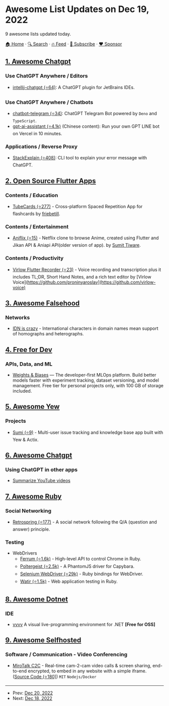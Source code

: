 # Awesome List Updates on Dec 19, 2022

9 awesome lists updated today.

[🏠 Home](/README.md) · [🔍 Search](https://www.trackawesomelist.com/search/) · [🔥 Feed](https://www.trackawesomelist.com/rss.xml) · [📮 Subscribe](https://trackawesomelist.us17.list-manage.com/subscribe?u=d2f0117aa829c83a63ec63c2f&id=36a103854c) · [❤️  Sponsor](https://github.com/sponsors/theowenyoung)



## [1. Awesome Chatgpt](/content/Kamigami55/awesome-chatgpt/README.md)

### Use ChatGPT Anywhere / Editors

*   [intellij-chatgpt (⭐64)](https://github.com/LiLittleCat/intellij-chatgpt): A ChatGPT plugin for JetBrains IDEs.

### Use ChatGPT Anywhere / Chatbots

*   [chatbot-telegram (⭐34)](https://github.com/Ciyou/chatbot-telegram): ChatGPT Telegram Bot powered by `Deno` and `TypeScript`.
*   [gpt-ai-assistant (⭐4.1k)](https://github.com/memochou1993/gpt-ai-assistant) (Chinese content): Run your own GPT LINE bot on Vercel in 10 minutes.

### Applications / Reverse Proxy

*   [StackExplain (⭐408)](https://github.com/shobrook/stackexplain): CLI tool to explain your error message with ChatGPT.

## [2. Open Source Flutter Apps](/content/tortuvshin/open-source-flutter-apps/README.md)

### Contents / Education

*   [TubeCards (⭐277)](https://github.com/friebetill/tubecards/) - Cross-platform Spaced Repetition App for flashcards by [friebetill](https://github.com/friebetill).

### Contents / Entertainment

*   [Aniflix (⭐15)](https://github.com/sumittiware/Aniflix-Flutter) - Netflix clone to browse Anime, created using Flutter and Jikan API & Aniapi API(older version of app). by [Sumit Tiware](https://github.com/sumittiware).

### Contents / Productivity

*   [Virlow Flutter Recorder (⭐23)](https://github.com/virlow-voice/virlow-flutter-recorder) - Voice recording and transcription plus it includes TL;DR, Short Hand Notes, and a rich text editor by \[Virlow Voice]\(<https://github.com/proninyaroslav](https://github.com/virlow-voice)>

## [3. Awesome Falsehood](/content/kdeldycke/awesome-falsehood/README.md)

### Networks

*   [IDN is crazy](https://daniel.haxx.se/blog/2022/12/14/idn-is-crazy/) - International characters in domain names mean support of homographs and heterographs.

## [4. Free for Dev](/content/ripienaar/free-for-dev/README.md)

### APIs, Data, and ML

*   [Weights & Biases](https://wandb.ai) — The developer-first MLOps platform. Build better models faster with experiment tracking, dataset versioning, and model management. Free tier for personal projects only, with 100 GB of storage included.

## [5. Awesome Yew](/content/jetli/awesome-yew/README.md)

### Projects

*   [Sumi (⭐9)](https://github.com/vgwidt/sumi) - Multi-user issue tracking and knowledge base app built with Yew & Actix.

## [6. Awesome Chatgpt](/content/saharmor/awesome-chatgpt/README.md)

### Using ChatGPT in other apps

*   [Summarize YouTube videos](https://twitter.com/kazuki_sf_/status/1604422876014137345)

## [7. Awesome Ruby](/content/markets/awesome-ruby/README.md)

### Social Networking

*   [Retrospring (⭐177)](https://github.com/Retrospring/retrospring) - A social network following the Q/A (question and answer) principle.

### Testing

*   WebDrivers
    *   [Ferrum (⭐1.6k)](https://github.com/rubycdp/ferrum) - High-level API to control Chrome in Ruby.
    *   [Poltergeist (⭐2.5k)](https://github.com/teampoltergeist/poltergeist) - A PhantomJS driver for Capybara.
    *   [Selenium WebDriver (⭐29k)](https://github.com/SeleniumHQ/selenium/tree/master/rb) - Ruby bindings for WebDriver.
    *   [Watir (⭐1.5k)](https://github.com/watir/watir/) - Web application testing in Ruby.

## [8. Awesome Dotnet](/content/quozd/awesome-dotnet/README.md)

### IDE

*   [vvvv](https://visualprogramming.net) A visual live-programming environment for .NET **\[Free for OSS]**

## [9. Awesome Selfhosted](/content/awesome-selfhosted/awesome-selfhosted/README.md)

### Software / Communication - Video Conferencing

*   [MiroTalk C2C](https://c2c.mirotalk.com) - Real-time cam-2-cam video calls & screen sharing, end-to-end encrypted, to embed in any website with a simple iframe. ([Source Code (⭐180)](https://github.com/miroslavpejic85/mirotalkc2c)) `MIT` `Nodejs/Docker`

---

- Prev: [Dec 20, 2022](/content/2022/12/20/README.md)
- Next: [Dec 18, 2022](/content/2022/12/18/README.md)